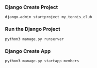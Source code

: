 ### Django Create Project

`django-admin startproject my_tennis_club`

### Run the Django Project

`python3 manage.py runserver`

### Django Create App

`python3 manage.py startapp members `
